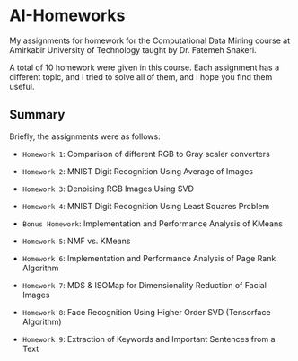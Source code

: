 # AI-Homeworks
My assignments for homework for the Computational Data Mining course at Amirkabir University of Technology taught by Dr. Fatemeh Shakeri.

A total of 10 homework were given in this course. Each assignment has a different topic, and I tried to solve all of them, and I hope you find them useful. 

## Summary

Briefly, the assignments were as follows:

- `Homework 1`: Comparison of different RGB to Gray scaler converters
  
- `Homework 2`: MNIST Digit Recognition Using Average of Images
  
- `Homework 3`: Denoising RGB Images Using SVD
  
- `Homework 4`: MNIST Digit Recognition Using Least Squares Problem
  
- `Bonus Homework`: Implementation and Performance Analysis of KMeans 
  
- `Homework 5`: NMF vs. KMeans
  
- `Homework 6`: Implementation and Performance Analysis of Page Rank Algorithm
  
- `Homework 7`: MDS & ISOMap for Dimensionality Reduction of Facial Images

- `Homework 8`: Face Recognition Using Higher Order SVD (Tensorface Algorithm)

- `Homework 9`: Extraction of Keywords and Important Sentences from a Text
